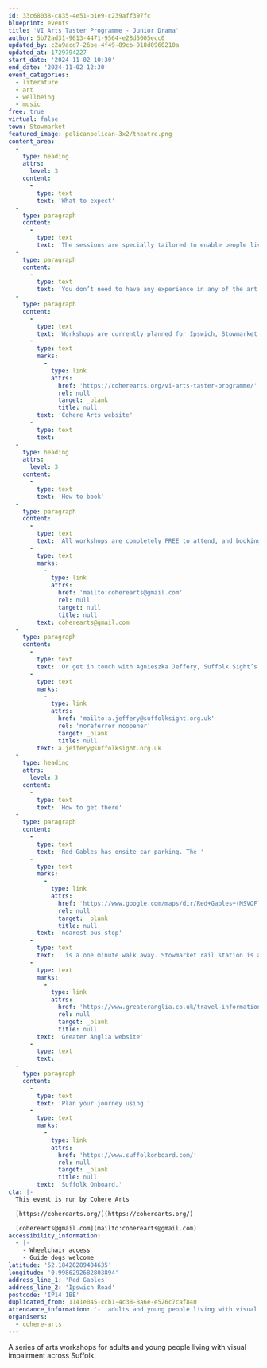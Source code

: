 ```yaml
---
id: 33c68038-c835-4e51-b1e9-c239aff397fc
blueprint: events
title: 'VI Arts Taster Programme - Junior Drama'
author: 5b72ad31-9613-4471-9564-e28d5005ecc0
updated_by: c2a9acd7-26be-4f49-89cb-918d0960210a
updated_at: 1729794227
start_date: '2024-11-02 10:30'
end_date: '2024-11-02 12:30'
event_categories:
  - literature
  - art
  - wellbeing
  - music
free: true
virtual: false
town: Stowmarket
featured_image: pelicanpelican-3x2/theatre.png
content_area:
  -
    type: heading
    attrs:
      level: 3
    content:
      -
        type: text
        text: 'What to expect'
  -
    type: paragraph
    content:
      -
        type: text
        text: 'The sessions are specially tailored to enable people living with sight loss and their companions to try their hand at drama, art, singing and seated yoga. All workshops are supported by trained Suffolk Sight volunteers.'
  -
    type: paragraph
    content:
      -
        type: text
        text: 'You don’t need to have any experience in any of the art forms, and all activities are optional. There will be time afterwards to enjoy social time with complimentary refreshments. Guide dogs are very welcome.'
  -
    type: paragraph
    content:
      -
        type: text
        text: 'Workshops are currently planned for Ipswich, Stowmarket, Hadleigh, Mildenhall and Bury St Edmunds, with more dates and locations to follow soon. Full details of the programme so far can be found on the '
      -
        type: text
        marks:
          -
            type: link
            attrs:
              href: 'https://coherearts.org/vi-arts-taster-programme/'
              rel: null
              target: _blank
              title: null
        text: 'Cohere Arts website'
      -
        type: text
        text: .
  -
    type: heading
    attrs:
      level: 3
    content:
      -
        type: text
        text: 'How to book'
  -
    type: paragraph
    content:
      -
        type: text
        text: 'All workshops are completely FREE to attend, and booking is not required but if you would like to find out more, please email us at '
      -
        type: text
        marks:
          -
            type: link
            attrs:
              href: 'mailto:coherearts@gmail.com'
              rel: null
              target: null
              title: null
        text: coherearts@gmail.com
  -
    type: paragraph
    content:
      -
        type: text
        text: 'Or get in touch with Agnieszka Jeffery, Suffolk Sight’s Social Club and Volunteer Co-ordinator by emailing '
      -
        type: text
        marks:
          -
            type: link
            attrs:
              href: 'mailto:a.jeffery@suffolksight.org.uk'
              rel: 'noreferrer noopener'
              target: _blank
              title: null
        text: a.jeffery@suffolksight.org.uk
  -
    type: heading
    attrs:
      level: 3
    content:
      -
        type: text
        text: 'How to get there'
  -
    type: paragraph
    content:
      -
        type: text
        text: 'Red Gables has onsite car parking. The '
      -
        type: text
        marks:
          -
            type: link
            attrs:
              href: 'https://www.google.com/maps/dir/Red+Gables+(MSVOF),+Red+Gables,+Ipswich+Rd,+Stowmarket+IP14+1BE/Lime+Tree+Place,+Stowmarket+IP14+1BQ/@52.1838259,0.9964854,17z/data=!3m1!4b1!4m14!4m13!1m5!1m1!1s0x47d9a5345156e699:0xe559e8c4a9c00bef!2m2!1d0.9986374!2d52.1840583!1m5!1m1!1s0x47d9a53443520c51:0x2af5337a7fdfa5ea!2m2!1d0.999334!2d52.18364!3e2?entry=ttu'
              rel: null
              target: _blank
              title: null
        text: 'nearest bus stop'
      -
        type: text
        text: ' is a one minute walk away. Stowmarket rail station is an 11 minute walk from Red Gables and you can find up to date times on the '
      -
        type: text
        marks:
          -
            type: link
            attrs:
              href: 'https://www.greateranglia.co.uk/travel-information/station-information/smk'
              rel: null
              target: _blank
              title: null
        text: 'Greater Anglia website'
      -
        type: text
        text: .
  -
    type: paragraph
    content:
      -
        type: text
        text: 'Plan your journey using '
      -
        type: text
        marks:
          -
            type: link
            attrs:
              href: 'https://www.suffolkonboard.com/'
              rel: null
              target: _blank
              title: null
        text: 'Suffolk Onboard.'
cta: |-
  This event is run by Cohere Arts

  [https://coherearts.org/](https://coherearts.org/)

  [coherearts@gmail.com](mailto:coherearts@gmail.com)
accessibility_information:
  - |-
    - Wheelchair access
    - Guide dogs welcome
latitude: '52.18420289404635'
longitude: '0.9986292682803894'
address_line_1: 'Red Gables'
address_line_2: 'Ipswich Road'
postcode: 'IP14 1BE'
duplicated_from: 1141e045-ccb1-4c38-8a6e-e526c7caf840
attendance_information: '-  adults and young people living with visual impairment'
organisers:
  - cohere-arts
---
```

A series of arts workshops for adults and young people living with visual impairment across Suffolk.